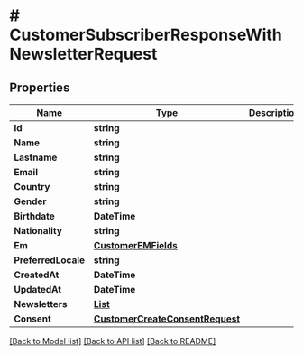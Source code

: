 # # CustomerSubscriberResponseWithNewsletterRequest


## Properties 


Name | Type | Description | Notes
------------ | ------------- | ------------- | -------------
**Id**| **string** |   | [optional]
**Name**| **string** |   | [optional]
**Lastname**| **string** |   | [optional]
**Email**| **string** |   | [optional]
**Country**| **string** |   | [optional]
**Gender**| **string** |   | [optional]
**Birthdate**| **DateTime** |   | [optional]
**Nationality**| **string** |   | [optional]
**Em**| [**CustomerEMFields**](CustomerEMFields.md) |   | [optional]
**PreferredLocale**| **string** |   | [optional]
**CreatedAt**| **DateTime** |   | [optional]
**UpdatedAt**| **DateTime** |   | [optional]
**Newsletters**| [**List<CustomerNewsletterRequest>**](CustomerNewsletterRequest.md) |   | [optional]
**Consent**| [**CustomerCreateConsentRequest**](CustomerCreateConsentRequest.md) |   | [optional]


[[Back to Model list]](../../README.md#models) [[Back to API list]](../../README.md#endpoints) [[Back to README]](../../README.md)

